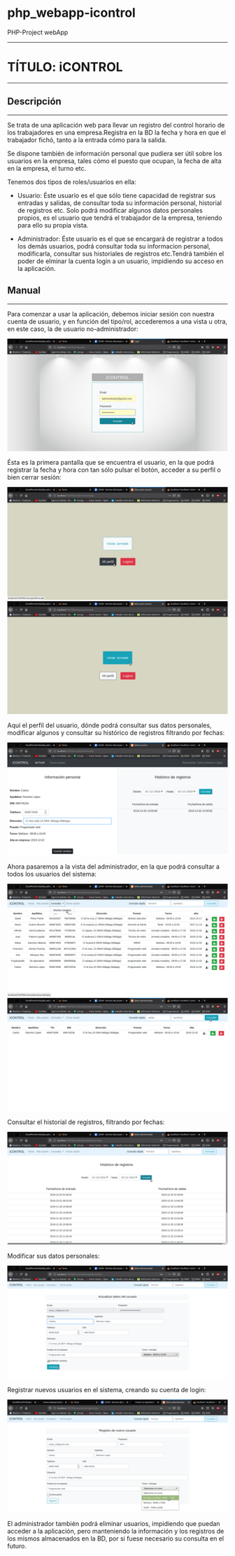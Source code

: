 # php_webapp-icontrol
PHP-Project webApp
<hr>
<h1>TÍTULO: iCONTROL</H1>
<hr>
<h2>Descripción</h2>
<hr>

<p>Se trata de una aplicación web para llevar un registro del control horario de los trabajadores en una empresa.Registra en la BD la fecha y hora en que el trabajador fichó, tanto a la entrada cómo para la salida.</p>
<p>Se dispone también de información personal que pudiera ser útil sobre los usuarios en la empresa, tales cómo el puesto que ocupan, la fecha de alta en la empresa, el turno etc.</p>
  
<p>Tenemos dos tipos de roles/usuarios en ella:</p>
 <ul> 
  <li>
    <p>Usuario: Éste usuario es el que sólo tiene capacidad de registrar sus entradas y salidas, de consultar toda su información personal, historial de registros etc. Solo podrá modificar algunos datos personales propios, es el usuario que tendrá el trabajador de la empresa, teniendo para ello su propia vista.</p>   
  </li>  
  <li>
  <p>Administrador: Éste usuario es el que se encargará de registrar a todos los demás usuarios, podrá consultar toda su informacion personal, modificarla, consultar sus historiales de registros etc.Tendrá también el poder de elminar la cuenta login a un usuario, impidiendo su acceso en la aplicación.</p> 
  </li>
  
  </ul>
  
  <h2>Manual</h2>
  <hr>
  <p>Para comenzar a usar la aplicación, debemos iniciar sesión con nuestra cuenta de usuario, y en función del tipo/rol, accederemos a una vista u otra, en este caso, la de usuario no-administrador:</p>
  <img src="https://github.com/DavidPerezPardo/php_webapp-icontrol/blob/master/capturas/Captura%20de%20pantalla%20de%202019-12-02%2013-58-35.png"><br>
  <p>Ésta es la primera pantalla que se encuentra el usuario, en la que podrá registrar la fecha y hora con tan sólo pulsar el botón, acceder a su perfil o bien cerrar sesión:</p>
    <img src="https://github.com/DavidPerezPardo/php_webapp-icontrol/blob/master/capturas/Captura de pantalla de 2019-12-02 13-59-29.png">
        <img src="https://github.com/DavidPerezPardo/php_webapp-icontrol/blob/master/capturas/Captura de pantalla de 2019-12-02 13-59-45.png"><br>
   <p>Aquí el perfil del usuario, dónde podrá consultar sus datos personales, modificar algunos y consultar su histórico de registros filtrando por fechas:</p>
        <img src="https://github.com/DavidPerezPardo/php_webapp-icontrol/blob/master/capturas/Captura de pantalla de 2019-12-02 14-01-12.png"><br>
        
        
              
<p>Ahora pasaremos a la vista del administrador, en la que podrá consultar a todos los usuarios del sistema:</p>
<img src="https://github.com/DavidPerezPardo/php_webapp-icontrol/blob/master/capturas/Captura de pantalla de 2019-12-02 13-53-18.png"><br>
<img src="https://github.com/DavidPerezPardo/php_webapp-icontrol/blob/master/capturas/Captura de pantalla de 2019-12-02 13-53-53.png"><br>

<p>Consultar el historial de registros, filtrando por fechas:</p>
<img src="https://github.com/DavidPerezPardo/php_webapp-icontrol/blob/master/capturas/Captura de pantalla de 2019-12-02 13-57-31.png"><br>


<p>Modificar sus datos personales:</p>
<img src="https://github.com/DavidPerezPardo/php_webapp-icontrol/blob/master/capturas/Captura de pantalla de 2019-12-02 13-55-47.png"><br>

<p>Registrar nuevos usuarios en el sistema, creando su cuenta de login: </p>
<img src="https://github.com/DavidPerezPardo/php_webapp-icontrol/blob/master/capturas/Captura de pantalla de 2019-12-02 13-51-28.png"><br>
<p>El administrador también podrá eliminar usuarios, impidiendo que puedan acceder a la aplicación, pero manteniendo la información y los registros de los mismos almacenados en la BD, por si fuese necesario su consulta en el futuro.</p>


